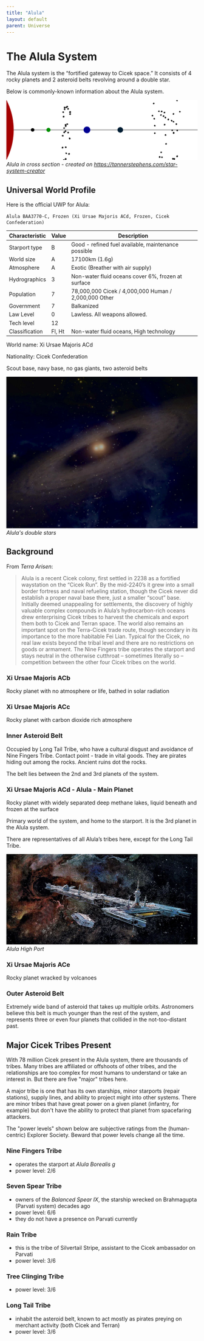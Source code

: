 ```yaml
---
title: "Alula"
layout: default
parent: Universe
---
```


# The Alula System

The Alula system is the “fortified gateway to Cicek space.” It consists of 4 rocky planets and 2 asteroid belts revolving around a double star.

Below is commonly-known information about the Alula system.

![Alula system layout](AlulaLayout.svg)
_Alula in cross section - created on https://tannerstephens.com/star-system-creator_

## Universal World Profile

Here is the official UWP for Alula:

```
Alula BAA3770-C, Frozen (Xi Ursae Majoris ACd, Frozen, Cicek Confederation)
```


| **Characteristic** | **Value** | **Description** |
|--------------------|-----------|-----------------|
| Starport type      | B         | Good - refined fuel available, maintenance possible |
| World size         | A         | 17100km (1.6g)  |
| Atmosphere         | A         | Exotic (Breather with air supply) |
| Hydrographics      | 3         | Non-water fluid oceans cover 6%, frozen at surface |
| Population         | 7         | 78,000,000 Cicek / 4,000,000 Human / 2,000,000 Other |
| Government         | 7         | Balkanized      |
| Law Level          | 0         | Lawless. All weapons allowed. |
| Tech level         | 12        |                 |
| Classification     | Fl, Ht    | Non-water fluid oceans, High technology |

World name: Xi Ursae Majoris ACd

Nationality: Cicek Confederation

Scout base, navy base, no gas giants, two asteroid belts

![](DoubleStar.jpg)
_Alula's double stars_


## Background

From *Terra Arisen*:

> Alula is a recent Cicek colony, first settled in 2238 as a fortified waystation on the “Cicek Run”. By the mid-2240’s it grew into a small border fortress and naval refueling station, though the Cicek never did establish a proper naval base there, just a smaller “scout” base. Initially deemed unappealing for settlements, the discovery of highly valuable complex compounds in Alula’s hydrocarbon-rich oceans drew enterprising Cicek tribes to harvest the chemicals and export them both to Cicek and Terran space. The world also remains an important spot on the Terra-Cicek trade route, though secondary in its importance to the more habitable Fei Lian. Typical for the Cicek, no real law exists beyond the tribal level and there are no restrictions on goods or armament. The Nine Fingers tribe operates the starport and stays neutral in the otherwise cutthroat – sometimes literally so – competition between the other four Cicek tribes on the world.


### Xi Ursae Majoris ACb

Rocky planet with no atmosphere or life, bathed in solar radiation


### Xi Ursae Majoris ACc

Rocky planet with carbon dioxide rich atmosphere


### Inner Asteroid Belt

Occupied by Long Tail Tribe, who have a cultural disgust and avoidance of Nine Fingers Tribe. Contact point - trade in vital goods. They are pirates hiding out among the rocks. Ancient ruins dot the rocks.

The belt lies between the 2nd and 3rd planets of the system.


### Xi Ursae Majoris ACd - Alula - Main Planet

Rocky planet with widely separated deep methane lakes, liquid beneath and frozen at the surface

Primary world of the system, and home to the starport. It is the 3rd planet in the Alula system.

There are representatives of all Alula’s tribes here, except for the Long Tail Tribe.

![Alula High Port](AlulaHighPort.png)
_Alula High Port_

### Xi Ursae Majoris ACe

Rocky planet wracked by volcanoes


### Outer Asteroid Belt

Extremely wide band of asteroid that takes up multiple orbits. Astronomers believe this belt is much younger than the rest of the system, and represents three or even four planets that collided in the not-too-distant past.


## Major Cicek Tribes Present

With 78 million Cicek present in the Alula system, there are thousands of tribes. Many tribes are affiliated or offshoots of other tribes, and the relationships are too complex for most humans to understand or take an interest in. But there are five "major" tribes here. 

A major tribe is one that has its own starships, minor starports (repair stations), supply lines, and ability to project might into other systems. There are minor tribes that have great power on a given planet (infantry, for example) but don't have the ability to protect that planet from spacefaring attackers.

The "power levels" shown below are subjective ratings from the (human-centric) Explorer Society. Beward that power levels change all the time.

### Nine Fingers Tribe

* operates the starport at *Alula Borealis g*
* power level: 2/6


### Seven Spear Tribe

* owners of the *Balanced Spear IX*, the starship wrecked on Brahmagupta (Parvati system) decades ago
* power level: 6/6
* they do not have a presence on Parvati currently


### Rain Tribe

* this is the tribe of Silvertail Stripe, assistant to the Cicek ambassador on Parvati
* power level: 3/6


### Tree Clinging Tribe

* power level: 3/6

### Long Tail Tribe

* inhabit the asteroid belt, known to act mostly as pirates preying on merchant activity (both Cicek and Terran)
* power level: 3/6


